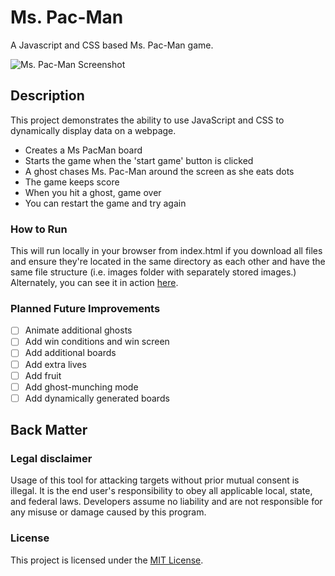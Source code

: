 # Ms. Pac-Man
A Javascript and CSS based Ms. Pac-Man game.

![Ms. Pac-Man Screenshot](https://jayeclark.github.io/mspacman/MsPacManScreenshot.png)

## Description
This project demonstrates the ability to use JavaScript and CSS to dynamically display data on a webpage. 
- Creates a Ms PacMan board
- Starts the game when the 'start game' button is clicked
- A ghost chases Ms. Pac-Man around the screen as she eats dots
- The game keeps score
- When you hit a ghost, game over
- You can restart the game and try again

### How to Run
This will run locally in your browser from index.html if you download all files and ensure they're located in the same directory as each other and have the same file structure (i.e. images folder with separately stored images.) Alternately, you can see it in action <a href="https://jayeclark.github.io/mspacman" target="_blank">here</a>.

### Planned Future Improvements
- [ ] Animate additional ghosts
- [ ] Add win conditions and win screen
- [ ] Add additional boards
- [ ] Add extra lives
- [ ] Add fruit
- [ ] Add ghost-munching mode
- [ ] Add dynamically generated boards

## Back Matter

### Legal disclaimer
Usage of this tool for attacking targets without prior mutual consent is illegal. It is the end user's responsibility to obey all applicable local, state, and federal laws. Developers assume no liability and are not responsible for any misuse or damage caused by this program.

### License
This project is licensed under the [MIT License](LICENSE).
